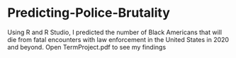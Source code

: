 # Predicting-Police-Brutality
Using R and R Studio, I predicted the number of Black Americans that will die from fatal encounters with law enforcement in the United States in 2020 and beyond. 
Open TermProject.pdf to see my findings
